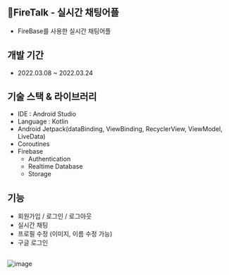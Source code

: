 ## 💬FireTalk - 실시간 채팅어플
- FireBase를 사용한 실시간 채팅어플

## 개발 기간
- 2022.03.08 ~ 2022.03.24

## 기술 스택 & 라이브러리
- IDE : Android Studio
- Language : Kotlin
- Android Jetpack(dataBinding, ViewBinding, RecyclerView, ViewModel, LiveData)
- Coroutines
- Firebase
  - Authentication
  - Realtime Database
  - Storage

## 기능
- 회원가입 / 로그인 / 로그아웃
- 실시간 채팅
- 프로필 수정 (이미지, 이름 수정 가능)
- 구글 로그인

## 
![image](https://user-images.githubusercontent.com/38210019/159862146-dfd3d15e-3ea1-499f-b841-48751d8d2eb4.png)
